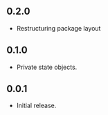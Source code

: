 ## 0.2.0
* Restructuring package layout

## 0.1.0
* Private state objects.

## 0.0.1

* Initial release.
